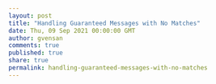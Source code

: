 ```yaml
---
layout: post
title: "Handling Guaranteed Messages with No Matches"
date: Thu, 09 Sep 2021 00:00:00 GMT
author: gvensan
comments: true
published: true
share: true
permalink: handling-guaranteed-messages-with-no-matches
---
```

